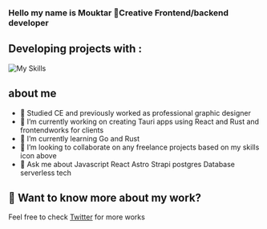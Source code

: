 ### Hello my name is Mouktar 🔮Creative Frontend/backend developer

## Developing projects with : 
![My Skills](https://skills.thijs.gg/icons?i=html,css,js,ts,react,tailwind,nodejs,rust,postgres&theme=dark)

## about me
- 🌟 Studied CE and previously worked as professional graphic designer 
- 🔭 I’m currently working on creating Tauri apps using React and Rust and frontendworks for clients
- 🌱 I’m currently learning Go and Rust
- 👯 I’m looking to collaborate on any freelance projects based on my skills icon above
- 💬 Ask me about Javascript React Astro Strapi postgres Database serverless tech 


## 👀 Want to know more about my work?
Feel free to check [Twitter](https://twitter.com/mouktardev) for more works
